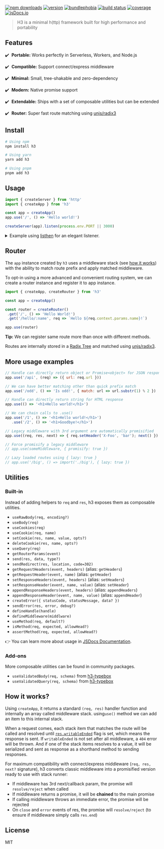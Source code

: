 [![npm downloads](https://img.shields.io/npm/dm/h3.svg?style=flat-square)](https://npmjs.com/package/h3)
[![version](https://img.shields.io/npm/v/h3/latest.svg?style=flat-square)](https://npmjs.com/package/h3)
[![bundlephobia](https://img.shields.io/bundlephobia/min/h3/latest.svg?style=flat-square)](https://bundlephobia.com/result?p=h3)
[![build status](https://img.shields.io/github/workflow/status/unjs/h3/ci/main?style=flat-square)](https://github.com/unjs/h3/actions)
[![coverage](https://img.shields.io/codecov/c/gh/unjs/h3/main?style=flat-square)](https://codecov.io/gh/unjs/h3)
[![jsDocs.io](https://img.shields.io/badge/jsDocs.io-reference-blue?style=flat-square)](https://www.jsdocs.io/package/h3)

> H3 is a minimal h(ttp) framework built for high performance and portability

<!-- ![h3 - Tiny JavaScript Server](.github/banner.svg) -->

## Features

✔️ &nbsp;**Portable:** Works perfectly in Serverless, Workers, and Node.js

✔️ &nbsp;**Compatible:** Support connect/express middleware

✔️ &nbsp;**Minimal:** Small, tree-shakable and zero-dependency

✔️ &nbsp;**Modern:** Native promise support

✔️ &nbsp;**Extendable:** Ships with a set of composable utilities but can be extended

✔️ &nbsp;**Router:** Super fast route matching using [unjs/radix3](https://github.com/unjs/radix3)

## Install

```bash
# Using npm
npm install h3

# Using yarn
yarn add h3

# Using pnpm
pnpm add h3
```

## Usage

```ts
import { createServer } from 'http'
import { createApp } from 'h3'

const app = createApp()
app.use('/', () => 'Hello world!')

createServer(app).listen(process.env.PORT || 3000)
```

<details>
 <summary>Example using <a href="https://github.com/unjs/listhen">listhen</a> for an elegant listener.</summary>

```ts
import { createApp } from 'h3'
import { listen } from 'listhen'

const app = createApp()
app.use('/', () => 'Hello world!')

listen(app)
```
</details>

## Router

The `app` instance created by `h3` uses a middleware stack (see [how it works](#how-it-works)) with the ability to match route prefix and apply matched middleware.

To opt-in using a more advanced and convenient routing system, we can create a router instance and register it to app instance.

```ts
import { createApp, createRouter } from 'h3'

const app = createApp()

const router = createRouter()
 .get('/', () => 'Hello World!')
 .get('/hello/:name', req => `Hello ${req.context.params.name}!`)

app.use(router)
```

**Tip:** We can register same route more than once with different methods.

Routes are internally stored in a [Radix Tree](https://en.wikipedia.org/wiki/Radix_tree) and matched using [unjs/radix3](https://github.com/unjs/radix3).

## More usage examples

```js
// Handle can directly return object or Promise<object> for JSON response
app.use('/api', (req) => ({ url: req.url }))

// We can have better matching other than quick prefix match
app.use('/odd', () => 'Is odd!', { match: url => url.substr(1) % 2 })

// Handle can directly return string for HTML response
app.use(() => '<h1>Hello world!</h1>')

// We can chain calls to .use()
app.use('/1', () => '<h1>Hello world!</h1>')
   .use('/2', () => '<h1>Goodbye!</h1>')

// Legacy middleware with 3rd argument are automatically promisified
app.use((req, res, next) => { req.setHeader('X-Foo', 'bar'); next() })

// Force promisify a legacy middleware
// app.use(someMiddleware, { promisify: true })

// Lazy loaded routes using { lazy: true }
// app.use('/big', () => import('./big'), { lazy: true })
```

## Utilities

### Built-in

Instead of adding helpers to `req` and `res`, h3 exposes them as composable utilities.

- `useRawBody(req, encoding?)`
- `useBody(req)`
- `useCookies(req)`
- `useCookie(req, name)`
- `setCookie(res, name, value, opts?)`
- `deleteCookie(res, name, opts?)`
- `useQuery(req)`
- `getRouterParams(event)`
- `send(res, data, type?)`
- `sendRedirect(res, location, code=302)`
- `getRequestHeaders(event, headers)` (alias: `getHeaders`)
- `getRequestHeader(event, name)` (alias: `getHeader`)
- `setResponseHeaders(event, headers)` (alias: `setHeaders`)
- `setResponseHeader(event, name, value)` (alias: `setHeader`)
- `appendResponseHeaders(event, headers)` (alias: `appendHeaders`)
- `appendResponseHeader(event, name, value)` (alias: `appendHeader`)
- `createError({ statusCode, statusMessage, data? })`
- `sendError(res, error, debug?)`
- `defineHandle(handle)`
- `defineMiddleware(middlware)`
- `useMethod(req, default?)`
- `isMethod(req, expected, allowHead?)`
- `assertMethod(req, expected, allowHead?)`

👉 You can learn more about usage in [JSDocs Documentation](https://www.jsdocs.io/package/h3#package-functions).

### Add-ons

More composable utilities can be found in community packages.

- `useValidatedBody(req, schema)` from [h3-typebox](https://github.com/kevinmarrec/h3-typebox)
- `useValidatedQuery(req, schema)` from [h3-typebox](https://github.com/kevinmarrec/h3-typebox)

## How it works?

Using `createApp`, it returns a standard `(req, res)` handler function and internally an array called middleware stack. using`use()` method we can add an item to this internal stack.

When a request comes, each stack item that matches the route will be called and resolved until [`res.writableEnded`](https://nodejs.org/api/http.html#http_response_writableended) flag is set, which means the response is sent. If `writableEnded` is not set after all middleware, a `404` error will be thrown. And if one of the stack items resolves to a value, it will be serialized and sent as response as a shorthand method to sending responses.

For maximum compatibility with connect/express middleware (`req, res, next?` signature), h3 converts classic middleware into a promisified version ready to use with stack runner:

- If middleware has 3rd next/callback param, the promise will `resolve/reject` when called
- If middleware returns a promise, it will be **chained** to the main promise
- If calling middleware throws an immediate error, the promise will be rejected
- On `close` and `error` events of res, the promise will `resolve/reject` (to ensure if middleware simply calls `res.end`)

## License

MIT
